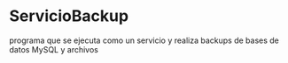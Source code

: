 # ServicioBackup
programa que se ejecuta como un servicio y realiza backups de bases de datos MySQL y archivos
